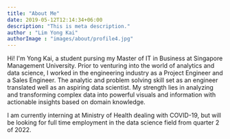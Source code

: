 ```yaml
---
title: "About Me"
date: 2019-05-12T12:14:34+06:00
description: "This is meta description."
author : "Lim Yong Kai"
authorImage : "images/about/profile4.jpg"
---
```


Hi! I'm Yong Kai, a student pursing my Master of IT in Business at Singapore Management University. Prior to venturing into the world of analytics and data science, I worked in the engineering industry as a Project Engineer and a Sales Engineer. The analytic and problem solving skill set as an engineer translated well as an aspiring data scientist. My strength lies in analyzing and transforming complex data into powerful visuals and information with actionable insights based on domain knowledge.


I am currently interning at Ministry of Health dealing with COVID-19, but will be looking for full time employment in the data science field from quarter 2 of 2022.
